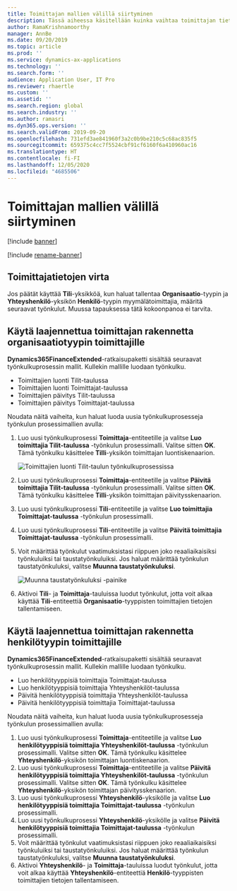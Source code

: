 ```yaml
---
title: Toimittajan mallien välillä siirtyminen
description: Tässä aiheessa käsitellään kuinka vaihtaa toimittajan tietojen integrointia Finance and Operations -sovellusten ja Dataversen välillä.
author: RamaKrishnamoorthy
manager: AnnBe
ms.date: 09/20/2019
ms.topic: article
ms.prod: ''
ms.service: dynamics-ax-applications
ms.technology: ''
ms.search.form: ''
audience: Application User, IT Pro
ms.reviewer: rhaertle
ms.custom: ''
ms.assetid: ''
ms.search.region: global
ms.search.industry: ''
ms.author: ramasri
ms.dyn365.ops.version: ''
ms.search.validFrom: 2019-09-20
ms.openlocfilehash: 731efd3ae841960f3a2c0b9be210c5c68ac835f5
ms.sourcegitcommit: 659375c4cc7f5524cbf91cf6160f6a410960ac16
ms.translationtype: HT
ms.contentlocale: fi-FI
ms.lasthandoff: 12/05/2020
ms.locfileid: "4685506"
---
```

# <a name="switch-between-vendor-designs"></a>Toimittajan mallien välillä siirtyminen

[!include [banner](../../includes/banner.md)]

[!include [rename-banner](~/includes/cc-data-platform-banner.md)]



## <a name="vendor-data-flow"></a>Toimittajatietojen virta 

Jos päätät käyttää **Tili**-yksikköä, kun haluat tallentaa **Organisaatio**-tyypin ja **Yhteyshenkilö**-yksikön **Henkilö**-tyypin myymälätoimittajia, määritä seuraavat työnkulut. Muussa tapauksessa tätä kokoonpanoa ei tarvita.

## <a name="use-the-extended-vendor-design-for-vendors-of-the-organization-type"></a>Käytä laajennettua toimittajan rakennetta organisaatiotyypin toimittajille

**Dynamics365FinanceExtended**-ratkaisupaketti sisältää seuraavat työnkulkuprosessin mallit. Kullekin mallille luodaan työnkulku.

+ Toimittajien luonti Tilit-taulussa
+ Toimittajien luonti Toimittajat-taulussa
+ Toimittajien päivitys Tilit-taulussa
+ Toimittajien päivitys Toimittajat-taulussa

Noudata näitä vaiheita, kun haluat luoda uusia työnkulkuprosesseja työnkulun prosessimallien avulla:

1. Luo uusi työnkulkuprosessi **Toimittaja**-entiteetille ja valitse **Luo toimittajia Tilit-taulussa** -työnkulun prosessimalli. Valitse sitten **OK**. Tämä työnkulku käsittelee **Tilli**-yksikön toimittajan luontiskenaarion.

    ![Toimittajien luonti Tilit-taulun työnkulkuprosessissa](media/create_process.png)

2. Luo uusi työnkulkuprosessi **Toimittaja**-entiteetille ja valitse **Päivitä toimittajia Tilit-taulussa** -työnkulun prosessimalli. Valitse sitten **OK**. Tämä työnkulku käsittelee **Tilli**-yksikön toimittajan päivitysskenaarion.
3. Luo uusi työnkulkuprosessi **Tili**-entiteetille ja valitse **Luo toimittajia Toimittajat-taulussa** -työnkulun prosessimalli.
4. Luo uusi työnkulkuprosessi **Tili**-entiteetille ja valitse **Päivitä toimittajia Toimittajat-taulussa** -työnkulun prosessimalli.
5. Voit määrittää työnkulut vaatimuksistasi riippuen joko reaaliaikaisiksi työnkuluiksi tai taustatyönkuluiksi. Jos haluat määrittää työnkulun taustatyönkuluksi, valitse **Muunna taustatyönkuluksi**.

    ![Muunna taustatyönkuluksi -painike](media/background_workflow.png)

6. Aktivoi **Tili**- ja **Toimittaja**-tauluissa luodut työnkulut, jotta voit alkaa käyttää **Tili**-entiteettiä **Organisaatio**-tyyppisten toimittajien tietojen tallentamiseen.

## <a name="use-the-extended-vendor-design-for-vendors-of-the-person-type"></a>Käytä laajennettua toimittajan rakennetta henkilötyypin toimittajille

**Dynamics365FinanceExtended**-ratkaisupaketti sisältää seuraavat työnkulkuprosessin mallit. Kullekin mallille luodaan työnkulku.

+ Luo henkilötyyppisiä toimittajia Toimittajat-taulussa
+ Luo henkilötyyppisiä toimittajia Yhteyshenkilöt-taulussa
+ Päivitä henkilötyyppisiä toimittajia Yhteyshenkilöt-taulussa
+ Päivitä henkilötyyppisiä toimittajia Toimittajat-taulussa

Noudata näitä vaiheita, kun haluat luoda uusia työnkulkuprosesseja työnkulun prosessimallien avulla:

1. Luo uusi työnkulkuprosessi **Toimittaja**-entiteetille ja valitse **Luo henkilötyyppisiä toimittajia Yhteyshenkilöt-taulussa** -työnkulun prosessimalli. Valitse sitten **OK**. Tämä työnkulku käsittelee **Yhteyshenkilö**-yksikön toimittajan luontiskenaarion.
2. Luo uusi työnkulkuprosessi **Toimittaja**-entiteetille ja valitse **Päivitä henkilötyyppisiä toimittajia Yhteyshenkilöt-taulussa** -työnkulun prosessimalli. Valitse sitten **OK**. Tämä työnkulku käsittelee **Yhteyshenkilö**-yksikön toimittajan päivitysskenaarion.
3. Luo uusi työnkulkuprosessi **Yhteyshenkilö**-yksikölle ja valitse **Luo henkilötyyppisiä toimittajia Toimittajat-taulussa** -työnkulun prosessimalli.
4. Luo uusi työnkulkuprosessi **Yhteyshenkilö**-yksikölle ja valitse **Päivitä henkilötyyppisiä toimittajia Toimittajat-taulussa** -työnkulun prosessimalli.
5. Voit määrittää työnkulut vaatimuksistasi riippuen joko reaaliaikaisiksi työnkuluiksi tai taustatyönkuluiksi. Jos haluat määrittää työnkulun taustatyönkuluksi, valitse **Muunna taustatyönkuluksi**.
6. Aktivoi **Yhteyshenkilö**- ja **Toimittaja**-tauluissa luodut työnkulut, jotta voit alkaa käyttää **Yhteyshenkilö**-entiteettiä **Henkilö**-tyyppisten toimittajien tietojen tallentamiseen.
